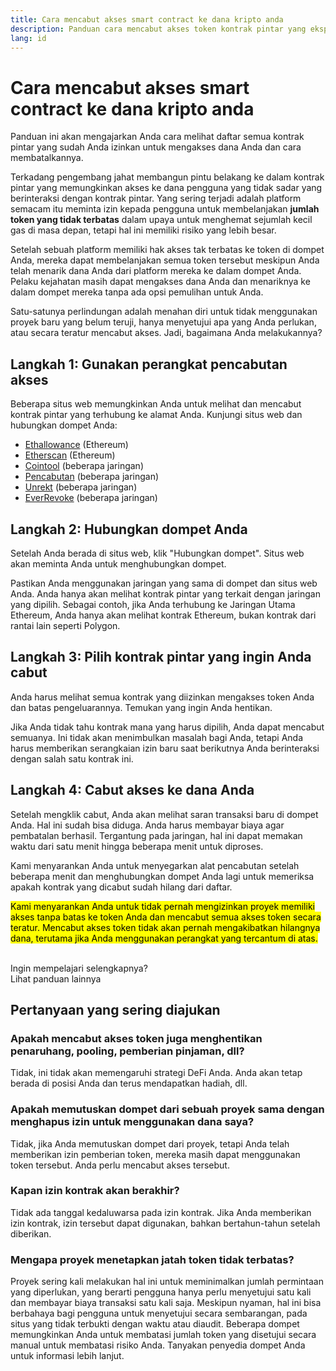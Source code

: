 ```yaml
---
title: Cara mencabut akses smart contract ke dana kripto anda
description: Panduan cara mencabut akses token kontrak pintar yang eksploitatif
lang: id
---
```


# Cara mencabut akses smart contract ke dana kripto anda

Panduan ini akan mengajarkan Anda cara melihat daftar semua kontrak pintar yang sudah Anda izinkan untuk mengakses dana Anda dan cara membatalkannya.

Terkadang pengembang jahat membangun pintu belakang ke dalam kontrak pintar yang memungkinkan akses ke dana pengguna yang tidak sadar yang berinteraksi dengan kontrak pintar. Yang sering terjadi adalah platform semacam itu meminta izin kepada pengguna untuk membelanjakan **jumlah token yang tidak terbatas** dalam upaya untuk menghemat sejumlah kecil gas di masa depan, tetapi hal ini memiliki risiko yang lebih besar.

Setelah sebuah platform memiliki hak akses tak terbatas ke token di dompet Anda, mereka dapat membelanjakan semua token tersebut meskipun Anda telah menarik dana Anda dari platform mereka ke dalam dompet Anda. Pelaku kejahatan masih dapat mengakses dana Anda dan menariknya ke dalam dompet mereka tanpa ada opsi pemulihan untuk Anda.

Satu-satunya perlindungan adalah menahan diri untuk tidak menggunakan proyek baru yang belum teruji, hanya menyetujui apa yang Anda perlukan, atau secara teratur mencabut akses. Jadi, bagaimana Anda melakukannya?

## Langkah 1: Gunakan perangkat pencabutan akses

Beberapa situs web memungkinkan Anda untuk melihat dan mencabut kontrak pintar yang terhubung ke alamat Anda. Kunjungi situs web dan hubungkan dompet Anda:

- [Ethallowance](https://ethallowance.com/) (Ethereum)
- [Etherscan](https://etherscan.io/tokenapprovalchecker) (Ethereum)
- [Cointool](https://cointool.app/approve/eth) (beberapa jaringan)
- [Pencabutan](https://revoke.cash/) (beberapa jaringan)
- [Unrekt](https://app.unrekt.net/) (beberapa jaringan)
- [EverRevoke](https://everrise.com/everrevoke/) (beberapa jaringan)

## Langkah 2: Hubungkan dompet Anda

Setelah Anda berada di situs web, klik "Hubungkan dompet". Situs web akan meminta Anda untuk menghubungkan dompet.

Pastikan Anda menggunakan jaringan yang sama di dompet dan situs web Anda. Anda hanya akan melihat kontrak pintar yang terkait dengan jaringan yang dipilih. Sebagai contoh, jika Anda terhubung ke Jaringan Utama Ethereum, Anda hanya akan melihat kontrak Ethereum, bukan kontrak dari rantai lain seperti Polygon.

## Langkah 3: Pilih kontrak pintar yang ingin Anda cabut

Anda harus melihat semua kontrak yang diizinkan mengakses token Anda dan batas pengeluarannya. Temukan yang ingin Anda hentikan.

Jika Anda tidak tahu kontrak mana yang harus dipilih, Anda dapat mencabut semuanya. Ini tidak akan menimbulkan masalah bagi Anda, tetapi Anda harus memberikan serangkaian izin baru saat berikutnya Anda berinteraksi dengan salah satu kontrak ini.

## Langkah 4: Cabut akses ke dana Anda

Setelah mengklik cabut, Anda akan melihat saran transaksi baru di dompet Anda. Hal ini sudah bisa diduga. Anda harus membayar biaya agar pembatalan berhasil. Tergantung pada jaringan, hal ini dapat memakan waktu dari satu menit hingga beberapa menit untuk diproses.

Kami menyarankan Anda untuk menyegarkan alat pencabutan setelah beberapa menit dan menghubungkan dompet Anda lagi untuk memeriksa apakah kontrak yang dicabut sudah hilang dari daftar.

<mark>Kami menyarankan Anda untuk tidak pernah mengizinkan proyek memiliki akses tanpa batas ke token Anda dan mencabut semua akses token secara teratur. Mencabut akses token tidak akan pernah mengakibatkan hilangnya dana, terutama jika Anda menggunakan perangkat yang tercantum di atas.</mark>

 <br />

<InfoBanner shouldSpaceBetween emoji=":eyes:">
  <div>Ingin mempelajari selengkapnya?</div>
  <ButtonLink href="/guides/">
    Lihat panduan lainnya
  </ButtonLink>
</InfoBanner>

## Pertanyaan yang sering diajukan

### Apakah mencabut akses token juga menghentikan penaruhang, pooling, pemberian pinjaman, dll?

Tidak, ini tidak akan memengaruhi strategi DeFi Anda. Anda akan tetap berada di posisi Anda dan terus mendapatkan hadiah, dll.

### Apakah memutuskan dompet dari sebuah proyek sama dengan menghapus izin untuk menggunakan dana saya?

Tidak, jika Anda memutuskan dompet dari proyek, tetapi Anda telah memberikan izin pemberian token, mereka masih dapat menggunakan token tersebut. Anda perlu mencabut akses tersebut.

### Kapan izin kontrak akan berakhir?

Tidak ada tanggal kedaluwarsa pada izin kontrak. Jika Anda memberikan izin kontrak, izin tersebut dapat digunakan, bahkan bertahun-tahun setelah diberikan.

### Mengapa proyek menetapkan jatah token tidak terbatas?

Proyek sering kali melakukan hal ini untuk meminimalkan jumlah permintaan yang diperlukan, yang berarti pengguna hanya perlu menyetujui satu kali dan membayar biaya transaksi satu kali saja. Meskipun nyaman, hal ini bisa berbahaya bagi pengguna untuk menyetujui secara sembarangan, pada situs yang tidak terbukti dengan waktu atau diaudit. Beberapa dompet memungkinkan Anda untuk membatasi jumlah token yang disetujui secara manual untuk membatasi risiko Anda. Tanyakan penyedia dompet Anda untuk informasi lebih lanjut.

